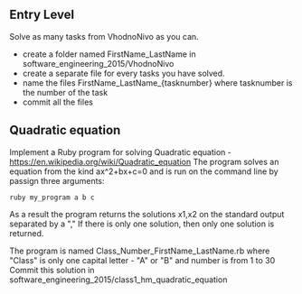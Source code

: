 

## Entry Level
Solve as many tasks from VhodnoNivo as you can.
   - create a folder named FirstName_LastName in software_engineering_2015/VhodnoNivo
   - create a separate file for every tasks you have solved.
   - name the files FirstName_LastName_{tasknumber} where tasknumber is the number of the task
   - commit all the files

## Quadratic equation
Implement a Ruby program for solving Quadratic equation - https://en.wikipedia.org/wiki/Quadratic_equation
  The program solves an equation from the kind ax^2+bx+c=0 and is run on the command line by passign three arguments:
  
`ruby my_program a b c`
  
  As a result the program returns the solutions x1,x2 on the standard output separated by a ","
  If there is only one solution, then only one solution is returned.
  
  The program is named Class_Number_FirstName_LastName.rb where "Class" is only one capital letter - "A" or "B" and number is from 1 to 30
  Commit this solution in software_engineering_2015/class1_hm_quadratic_equation
  
  
